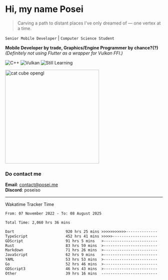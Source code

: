 # Hi, my name Posei

> Carving a path to distant places I've only dreamed of — one vertex at a time.

`Senior Mobile Developer` | `Computer Science Student`  

**Mobile Developer by trade, Graphics/Engine Programmer by chance?(?)**  
_(Definitely not using Flutter as a wrapper for Vulkan FFI.)_

![C++](https://img.shields.io/badge/C++-00599C?style=flat&logo=c%2B%2B&logoColor=white)
![Vulkan](https://img.shields.io/badge/Vulkan-AC162C?style=flat&logo=vulkan&logoColor=white)
![Still Learning](https://img.shields.io/badge/Still%20Learning-FFCC00?style=flat&logoColor=white)

  <img src="https://github.com/user-attachments/assets/54c92bc8-af3e-4bf1-b442-e889f1c01633" width="300" alt="cat cube opengl" />

### Do contact me

**Email**: [contact@posei.me](mailto:contact@posei.me)  
**Discord**: poseiso

---

Wakatime Tracker Time

<!--START_SECTION:waka-->

```txt
From: 07 November 2022 - To: 08 August 2025

Total Time: 2,060 hrs 36 mins

Dart                       920 hrs 25 mins >>>>>>>>>>>--------------   44.67 %
TypeScript                 452 hrs 41 mins >>>>>--------------------   21.97 %
GDScript                   91 hrs 5 mins   >------------------------   04.42 %
Rust                       83 hrs 59 mins  >------------------------   04.08 %
Markdown                   71 hrs 26 mins  >------------------------   03.47 %
JavaScript                 62 hrs 9 mins   >------------------------   03.02 %
YAML                       53 hrs 53 mins  >------------------------   02.62 %
Go                         52 hrs 46 mins  >------------------------   02.56 %
GDScript3                  46 hrs 43 mins  >------------------------   02.27 %
Other                      39 hrs 16 mins  -------------------------   01.91 %
```

<!--END_SECTION:waka-->
